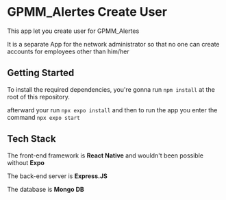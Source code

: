 # GPMM_Alertes Create User

This app let you create user for GPMM_Alertes

It is a separate App for the network administrator so that no one can create accounts for employees other than him/her

## Getting Started

To install the required dependencies, you're gonna run `npm install` at the root of this repository.

afterward your run `npx expo install` and then to run the app you enter the command `npx expo start`

## Tech Stack

The front-end framework is **React Native** and wouldn't been possible without **Expo**

The back-end server is **Express.JS**

The database is **Mongo DB**
